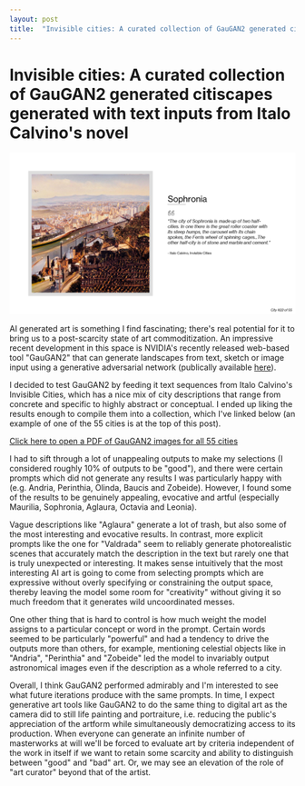```yaml
---
layout: post
title:  "Invisible cities: A curated collection of GauGAN2 generated citiscapes generated with text inputs from Italo Calvino's novel"
---
```

# Invisible cities: A curated collection of GauGAN2 generated citiscapes generated with text inputs from Italo Calvino's novel

![](/assets/Slide23.PNG)

AI generated art is something I find fascinating; there's real potential for it to bring us to a post-scarcity state of art commoditization. An impressive recent development in this space is NVIDIA's recently  released web-based tool "GauGAN2" that can generate landscapes from text, sketch or image input using a generative adversarial network (publically available [here](http://gaugan.org/gaugan2/)). 

I decided to test GauGAN2 by feeding it text sequences from Italo Calvino's Invisible Cities, which has a nice mix of city descriptions that range from concrete and specific to highly abstract or conceptual. I ended up liking the results enough to compile them into a collection, which I've linked below (an example of one of the 55 cities is at the top of this post).

[Click here to open a PDF of GauGAN2 images for all 55 cities](https://atelfo.github.io/assets/GauGAN2%20invisible%20cities.pdf)

I had to sift through a lot of unappealing outputs to make my selections (I considered roughly 10% of outputs to be "good"), and there were certain prompts which did not generate any results I was particularly happy with (e.g. Andria, Perinthia, Olinda, Baucis and Zobeide). However, I found some of the results to be genuinely appealing, evocative and artful (especially Maurilia, Sophronia, Aglaura, Octavia and Leonia). 

Vague descriptions like "Aglaura" generate a lot of trash, but also some of the most interesting and evocative results. In contrast, more explicit prompts like the one for "Valdrada" seem to reliably generate photorealistic scenes that accurately match the description in the text but rarely one that is truly unexpected or interesting. It makes sense intuitively that the most interesting AI art is going to come from selecting prompts which are expressive without overly specifying or constraining the output space, thereby leaving the model some room for "creativity" without giving it so much freedom that it generates wild uncoordinated messes. 

One other thing that is hard to control is how much weight the model assigns to a particular concept or word in the prompt. Certain words seemed to be particularly "powerful" and had a tendency to drive the outputs more than others, for example, mentioning celestial objects like in "Andria", "Perinthia" and "Zobeide" led the model to invariably output astronomical images even if the description as a whole referred to a city.

Overall, I think GauGAN2 performed admirably and I'm interested to see what future iterations produce with the same prompts. In time, I expect generative art tools like GauGAN2 to do the same thing to digital art as the camera did to still life painting and portraiture, i.e. reducing the public's appreciation of the artform while simultaneously democratizing access to its production. When everyone can generate an infinite number of masterworks at will we'll be forced to evaluate art by criteria independent of the work in itself if we want to retain some scarcity and ability to distinguish between "good" and "bad" art. Or, we may see an elevation of the role of "art curator" beyond that of the artist.
